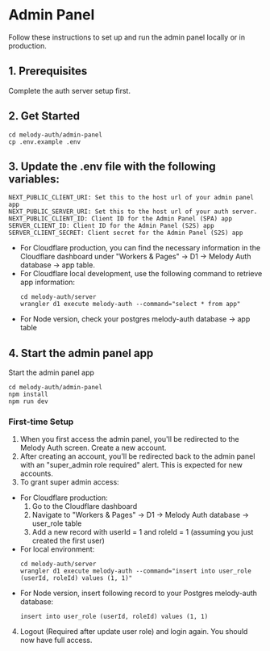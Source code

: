 # Admin Panel

Follow these instructions to set up and run the admin panel locally or in production.

## 1. Prerequisites
Complete the auth server setup first.

## 2. Get Started

```
cd melody-auth/admin-panel
cp .env.example .env
```

## 3. Update the .env file with the following variables:
```
NEXT_PUBLIC_CLIENT_URI: Set this to the host url of your admin panel app
NEXT_PUBLIC_SERVER_URI: Set this to the host url of your auth server.
NEXT_PUBLIC_CLIENT_ID: Client ID for the Admin Panel (SPA) app
SERVER_CLIENT_ID: Client ID for the Admin Panel (S2S) app
SERVER_CLIENT_SECRET: Client secret for the Admin Panel (S2S) app
```

- For Cloudflare production, you can find the necessary information in the Cloudflare dashboard under "Workers & Pages" -> D1 -> Melody Auth database -> app table.
- For Cloudflare local development, use the following command to retrieve app information:
  ```
  cd melody-auth/server
  wrangler d1 execute melody-auth --command="select * from app"
  ```
- For Node version, check your postgres melody-auth database -> app table

## 4. Start the admin panel app

Start the admin panel app
```
cd melody-auth/admin-panel
npm install
npm run dev
```

### First-time Setup

1. When you first access the admin panel, you'll be redirected to the Melody Auth screen. Create a new account.
2. After creating an account, you'll be redirected back to the admin panel with an "super_admin role required" alert. This is expected for new accounts.
3. To grant super admin access:
  - For Cloudflare production:
    1. Go to the Cloudflare dashboard
    2. Navigate to "Workers & Pages" -> D1 -> Melody Auth database -> user_role table
    3. Add a new record with userId = 1 and roleId = 1 (assuming you just created the first user)
  - For local environment:
    ```
    cd melody-auth/server
    wrangler d1 execute melody-auth --command="insert into user_role (userId, roleId) values (1, 1)"
    ```
  - For Node version, insert following record to your Postgres melody-auth database:
    ```
    insert into user_role (userId, roleId) values (1, 1)
    ```
4. Logout (Required after update user role) and login again. You should now have full access.